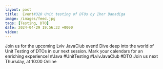 ```yaml
---
layout: post
title:  Event#320 Unit testing of DTOs by Ihor Banadiga
image: /images/feed.jpg
tags: [Testing, DTO]
date: 2024-04-29 19:56:33 +0000
video: 
---
```


Join us for the upcoming Lviv JavaClub event! Dive deep into the world of Unit Testing of DTOs in our next session. Mark your calendars for an enriching experience! #Java #UnitTesting #LvivJavaClub #DTO
Join us next Thursday, at 10:00 Online
